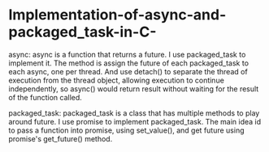 # Implementation-of-async-and-packaged_task-in-C-
async:
async is a function that returns a future.
I use packaged_task to implement it.
The method is assign the future of each packaged_task to each async, one per thread. 
And use detach() to separate the thread of execution from the thread object, allowing execution to continue independently, so async() would return result without waiting for the result of the function called.

packaged_task:
packaged_task is a class that has multiple methods to play around future.
I use promise to implement packaged_task.
The main idea id to pass a function into promise, using set_value(), and get future using promise's get_future() method.

